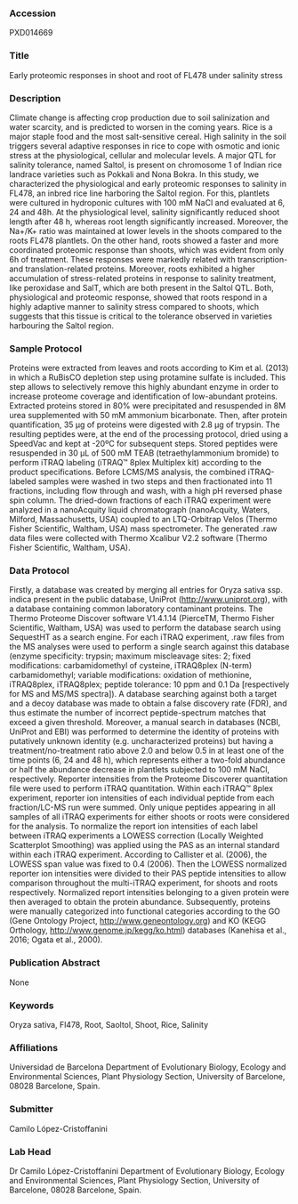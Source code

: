 ### Accession
PXD014669

### Title
Early proteomic responses in shoot and root of FL478 under salinity stress

### Description
Climate change is affecting crop production due to soil salinization and water scarcity, and is predicted to worsen in the coming years. Rice is a major staple food and the most salt-sensitive cereal. High salinity in the soil triggers several adaptive responses in rice to cope with osmotic and ionic stress at the physiological, cellular and molecular levels. A major QTL for salinity tolerance, named Saltol, is present on chromosome 1 of Indian rice landrace varieties such as Pokkali and Nona Bokra. In this study, we characterized the physiological and early proteomic responses to salinity in FL478, an inbred rice line harboring the Saltol region. For this, plantlets were cultured in hydroponic cultures with 100 mM NaCl and evaluated at 6, 24 and 48h. At the physiological level, salinity significantly reduced shoot length after 48 h, whereas root length significantly increased. Moreover, the Na+/K+ ratio was maintained at lower levels in the shoots compared to the roots FL478 plantlets. On the other hand, roots showed a faster and more coordinated proteomic response than shoots, which was evident from only 6h of treatment. These responses were markedly related with transcription- and translation-related proteins. Moreover, roots exhibited a higher accumulation of stress-related proteins in response to salinity treatment, like peroxidase and SalT, which are both present in the Saltol QTL. Both, physiological and proteomic response, showed that roots respond in a highly adaptive manner to salinity stress compared to shoots, which suggests that this tissue is critical to the tolerance observed in varieties harbouring the Saltol region.

### Sample Protocol
Proteins were extracted from leaves and roots according to Kim et al. (2013) in which a RuBisCO depletion step using protamine sulfate is included. This step allows to selectively remove this highly abundant enzyme in order to increase proteome coverage and identification of low-abundant proteins. Extracted proteins stored in 80% were precipitated and resuspended  in 8M urea supplemented with 50 mM ammonium bicarbonate. Then, after protein quantification, 35 μg of proteins were digested with 2.8 μg of trypsin. The resulting peptides were, at the end of the processing protocol, dried using a SpeedVac and kept at -20ºC for subsequent steps. Stored peptides were resuspended in 30 μL of 500 mM TEAB (tetraethylammonium bromide) to perform iTRAQ labeling (iTRAQ™ 8plex Multiplex kit) according to the product specifications. Before LCMS/MS analysis, the combined iTRAQ-labeled samples were washed in two steps and then fractionated into 11 fractions, including flow through and wash, with a high pH reversed phase spin column. The dried-down fractions of each iTRAQ experiment were analyzed in a nanoAcquity liquid chromatograph (nanoAcquity, Waters, Milford, Massachusetts, USA) coupled to an LTQ-Orbitrap Velos (Thermo Fisher Scientific, Waltham, USA) mass spectrometer. The generated .raw data files were collected with Thermo Xcalibur V2.2 software (Thermo Fisher Scientific, Waltham, USA).

### Data Protocol
Firstly, a database was created by merging all entries for Oryza sativa ssp. indica present in the public database, UniProt (http://www.uniprot.org), with a database containing common laboratory contaminant proteins. The Thermo Proteome Discover software V1.4.1.14 (PierceTM, Thermo Fisher Scientific, Waltham, USA) was used to perform the database search using SequestHT as a search engine. For each iTRAQ experiment, .raw files from the MS analyses were used to perform a single search against this database (enzyme specificity: trypsin; maximum miscleavage sites: 2; fixed modifications: carbamidomethyl of cysteine, iTRAQ8plex (N-term) carbamidomethyl; variable modifications: oxidation of methionine, iTRAQ8plex, iTRAQ8plex; peptide tolerance: 10 ppm and 0.1 Da [respectively for MS and MS/MS spectra]). A database searching against both a target and a decoy database was made to obtain a false discovery rate (FDR), and thus estimate the number of incorrect peptide-spectrum matches that exceed a given threshold. Moreover, a manual search in databases (NCBI, UniProt and EBI) was performed to determine the identity of proteins with putatively unknown identity (e.g. uncharacterized proteins) but having a treatment/no-treatment ratio above 2.0 and below 0.5 in at least one of the time points (6, 24 and 48 h), which represents either a two-fold abundance or half the abundance decrease in plantlets subjected to 100 mM NaCl, respectively. Reporter intensities from the Proteome Discoverer quantitation file were used to perform iTRAQ quantitation. Within each iTRAQ™ 8plex experiment, reporter ion intensities of each individual peptide from each fraction/LC-MS run were summed. Only unique peptides appearing in all samples of all iTRAQ experiments for either shoots or roots were considered for the analysis. To normalize the report ion intensities of each label between iTRAQ experiments a LOWESS correction (Locally Weighted Scatterplot Smoothing) was applied using the PAS as an internal standard within each iTRAQ experiment. According to Callister et al. (2006), the LOWESS span value was fixed to 0.4 (2006). Then the LOWESS normalized reporter ion intensities were divided to their PAS peptide intensities to allow comparison throughout the multi-iTRAQ experiment, for shoots and roots respectively. Normalized report intensities belonging to a given protein were then averaged to obtain the protein abundance. Subsequently, proteins were manually categorized into functional categories according to the GO (Gene Ontology Project, http://www.geneontology.org) and KO (KEGG Orthology,  http://www.genome.jp/kegg/ko.html) databases (Kanehisa et al., 2016; Ogata et al., 2000).

### Publication Abstract
None

### Keywords
Oryza sativa, Fl478, Root, Saoltol, Shoot, Rice, Salinity

### Affiliations
Universidad de Barcelona
Department of Evolutionary Biology, Ecology and Environmental Sciences, Plant Physiology Section, University of Barcelone, 08028 Barcelone, Spain.

### Submitter
Camilo López-Cristoffanini

### Lab Head
Dr Camilo López-Cristoffanini
Department of Evolutionary Biology, Ecology and Environmental Sciences, Plant Physiology Section, University of Barcelone, 08028 Barcelone, Spain.


